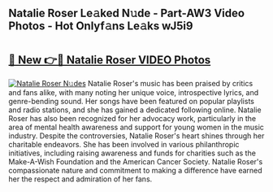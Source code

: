 ## Natalie Roser Le𝚊ked N𝚞de - Part-AW3 Video Photos - Hot Onlyf𝚊ns Le𝚊ks wJ5i9

# <h2><a href="http://ab32512.deff.icu/?id=Natalie+Roser">🔗 New 👉🔴 Natalie Roser VIDEO Photos</a></h2>

[![Natalie Roser N𝚞des](https://i.imgur.com/rIISA9y.gif)](http://ab32512.deff.icu/?id=Natalie+Roser)
Natalie Roser's music has been praised by critics and fans alike, with many noting her unique voice, introspective lyrics, and genre-bending sound. Her songs have been featured on popular playlists and radio stations, and she has gained a dedicated following online. Natalie Roser has also been recognized for her advocacy work, particularly in the area of mental health awareness and support for young women in the music industry. Despite the controversies, Natalie Roser's heart shines through her charitable endeavors. She has been involved in various philanthropic initiatives, including raising awareness and funds for charities such as the Make-A-Wish Foundation and the American Cancer Society. Natalie Roser's compassionate nature and commitment to making a difference have earned her the respect and admiration of her fans.
